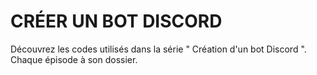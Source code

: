 # CRÉER UN BOT DISCORD
Découvrez les codes utilisés dans la série " Création d'un bot Discord ".
Chaque épisode à son dossier.
